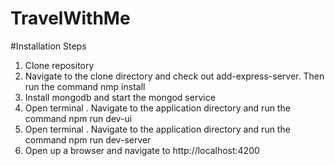 # TravelWithMe

#Installation Steps

1. Clone repository
2. Navigate to the clone directory and check out add-express-server. Then run the command nmp install
3. Install mongodb and start the mongod service
4. Open terminal . Navigate to the application directory and run the command npm run dev-ui
5. Open terminal . Navigate to the application directory and run the command npm run dev-server
6. Open up a browser and navigate to http://localhost:4200

